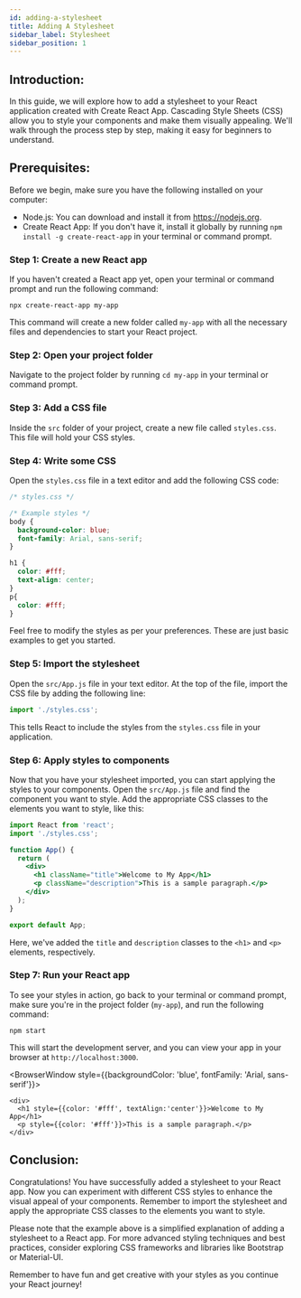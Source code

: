 ```yaml
---
id: adding-a-stylesheet
title: Adding A Stylesheet
sidebar_label: Stylesheet
sidebar_position: 1
---
```


## Introduction:
In this guide, we will explore how to add a stylesheet to your React application created with Create React App. Cascading Style Sheets (CSS) allow you to style your components and make them visually appealing. We'll walk through the process step by step, making it easy for beginners to understand.

## Prerequisites:
Before we begin, make sure you have the following installed on your computer:
- Node.js: You can download and install it from https://nodejs.org.
- Create React App: If you don't have it, install it globally by running `npm install -g create-react-app` in your terminal or command prompt.

### Step 1: Create a new React app
If you haven't created a React app yet, open your terminal or command prompt and run the following command:
```
npx create-react-app my-app
```
This command will create a new folder called `my-app` with all the necessary files and dependencies to start your React project.

### Step 2: Open your project folder
Navigate to the project folder by running `cd my-app` in your terminal or command prompt.

### Step 3: Add a CSS file
Inside the `src` folder of your project, create a new file called `styles.css`. This file will hold your CSS styles.

### Step 4: Write some CSS
Open the `styles.css` file in a text editor and add the following CSS code:
```css title="styles.css"
/* styles.css */

/* Example styles */
body {
  background-color: blue;
  font-family: Arial, sans-serif;
}

h1 {
  color: #fff;
  text-align: center;
}
p{
  color: #fff;
}
```
Feel free to modify the styles as per your preferences. These are just basic examples to get you started.

### Step 5: Import the stylesheet
Open the `src/App.js` file in your text editor. At the top of the file, import the CSS file by adding the following line:
```javascript title="App.js"
import './styles.css';
```
This tells React to include the styles from the `styles.css` file in your application.

### Step 6: Apply styles to components
Now that you have your stylesheet imported, you can start applying the styles to your components. Open the `src/App.js` file and find the component you want to style. Add the appropriate CSS classes to the elements you want to style, like this:
```jsx title="App.js"
import React from 'react';
import './styles.css';

function App() {
  return (
    <div>
      <h1 className="title">Welcome to My App</h1>
      <p className="description">This is a sample paragraph.</p>
    </div>
  );
}

export default App;
```
Here, we've added the `title` and `description` classes to the `<h1>` and `<p>` elements, respectively.

### Step 7: Run your React app
To see your styles in action, go back to your terminal or command prompt, make sure you're in the project folder (`my-app`), and run the following command:
```
npm start
```
This will start the development server, and you can view your app in your browser at `http://localhost:3000`.

<BrowserWindow style={{backgroundColor: 'blue', fontFamily: 'Arial, sans-serif'}}>
      
    <div>
      <h1 style={{color: '#fff', textAlign:'center'}}>Welcome to My App</h1>
      <p style={{color: '#fff'}}>This is a sample paragraph.</p>
    </div>
      
 </BrowserWindow>

## Conclusion:
Congratulations! You have successfully added a stylesheet to your React app. Now you can experiment with different CSS styles to enhance the visual appeal of your components. Remember to import the stylesheet and apply the appropriate CSS classes to the elements you want to style.

Please note that the example above is a simplified explanation of adding a stylesheet to a React app. For more advanced styling techniques and best practices, consider exploring CSS frameworks and libraries like Bootstrap or Material-UI.

Remember to have fun and get creative with your styles as you continue your React journey!